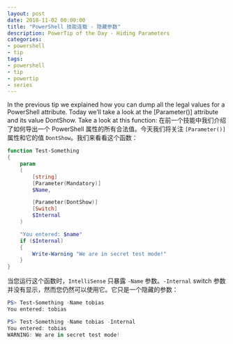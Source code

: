 ```yaml
---
layout: post
date: 2018-11-02 00:00:00
title: "PowerShell 技能连载 - 隐藏参数"
description: PowerTip of the Day - Hiding Parameters
categories:
- powershell
- tip
tags:
- powershell
- tip
- powertip
- series
---
```

In the previous tip we explained how you can dump all the legal values for a PowerShell attribute. Today we’ll take a look at the [Parameter()] attribute and its value DontShow. Take a look at this function:
在前一个技能中我们介绍了如何导出一个 PowerShell 属性的所有合法值。今天我们将关注 `[Parameter()]` 属性和它的值 `DontShow`。我们来看看这个函数：

```powershell
function Test-Something
{
    param
    (
        [string]
        [Parameter(Mandatory)]
        $Name,

        [Parameter(DontShow)]
        [Switch]
        $Internal
    )

    "You entered: $name"
    if ($Internal)
    {
        Write-Warning "We are in secret test mode!"
    }
}
```

当您运行这个函数时，`IntelliSense` 只暴露 `-Name` 参数。`-Internal` switch 参数并没有显示，然而您仍然可以使用它。它只是一个隐藏的参数：

```powershell
PS> Test-Something -Name tobias
You entered: tobias

PS> Test-Something -Name tobias -Internal
You entered: tobias
WARNING: We are in secret test mode!
```

<!--本文国际来源：[Hiding Parameters](http://community.idera.com/database-tools/powershell/powertips/b/tips/posts/hiding-parameters)-->
